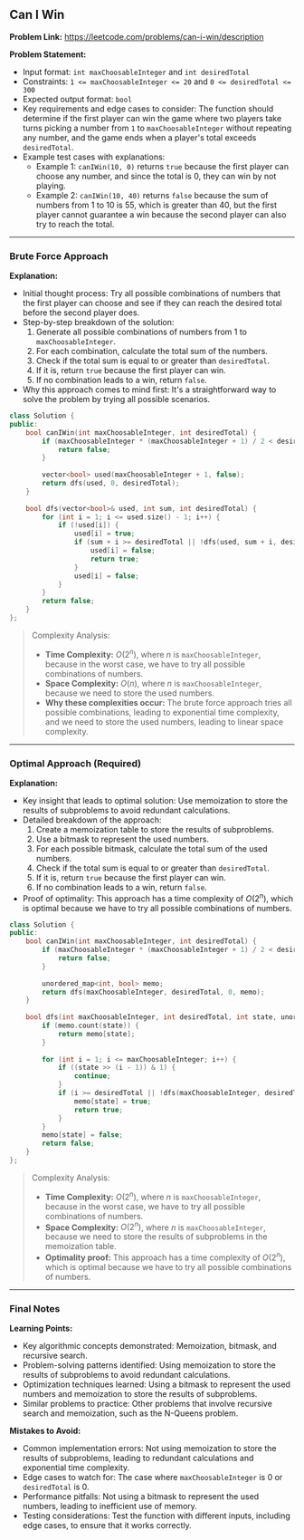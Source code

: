 ## Can I Win

**Problem Link:** https://leetcode.com/problems/can-i-win/description

**Problem Statement:**
- Input format: `int maxChoosableInteger` and `int desiredTotal`
- Constraints: `1 <= maxChoosableInteger <= 20` and `0 <= desiredTotal <= 300`
- Expected output format: `bool`
- Key requirements and edge cases to consider: The function should determine if the first player can win the game where two players take turns picking a number from `1` to `maxChoosableInteger` without repeating any number, and the game ends when a player's total exceeds `desiredTotal`.
- Example test cases with explanations:
  - Example 1: `canIWin(10, 0)` returns `true` because the first player can choose any number, and since the total is 0, they can win by not playing.
  - Example 2: `canIWin(10, 40)` returns `false` because the sum of numbers from 1 to 10 is 55, which is greater than 40, but the first player cannot guarantee a win because the second player can also try to reach the total.

---

### Brute Force Approach

**Explanation:**
- Initial thought process: Try all possible combinations of numbers that the first player can choose and see if they can reach the desired total before the second player does.
- Step-by-step breakdown of the solution:
  1. Generate all possible combinations of numbers from 1 to `maxChoosableInteger`.
  2. For each combination, calculate the total sum of the numbers.
  3. Check if the total sum is equal to or greater than `desiredTotal`.
  4. If it is, return `true` because the first player can win.
  5. If no combination leads to a win, return `false`.
- Why this approach comes to mind first: It's a straightforward way to solve the problem by trying all possible scenarios.

```cpp
class Solution {
public:
    bool canIWin(int maxChoosableInteger, int desiredTotal) {
        if (maxChoosableInteger * (maxChoosableInteger + 1) / 2 < desiredTotal) {
            return false;
        }
        
        vector<bool> used(maxChoosableInteger + 1, false);
        return dfs(used, 0, desiredTotal);
    }
    
    bool dfs(vector<bool>& used, int sum, int desiredTotal) {
        for (int i = 1; i <= used.size() - 1; i++) {
            if (!used[i]) {
                used[i] = true;
                if (sum + i >= desiredTotal || !dfs(used, sum + i, desiredTotal)) {
                    used[i] = false;
                    return true;
                }
                used[i] = false;
            }
        }
        return false;
    }
};
```

> Complexity Analysis:
> - **Time Complexity:** $O(2^n)$, where $n$ is `maxChoosableInteger`, because in the worst case, we have to try all possible combinations of numbers.
> - **Space Complexity:** $O(n)$, where $n$ is `maxChoosableInteger`, because we need to store the used numbers.
> - **Why these complexities occur:** The brute force approach tries all possible combinations, leading to exponential time complexity, and we need to store the used numbers, leading to linear space complexity.

---

### Optimal Approach (Required)

**Explanation:**
- Key insight that leads to optimal solution: Use memoization to store the results of subproblems to avoid redundant calculations.
- Detailed breakdown of the approach:
  1. Create a memoization table to store the results of subproblems.
  2. Use a bitmask to represent the used numbers.
  3. For each possible bitmask, calculate the total sum of the used numbers.
  4. Check if the total sum is equal to or greater than `desiredTotal`.
  5. If it is, return `true` because the first player can win.
  6. If no combination leads to a win, return `false`.
- Proof of optimality: This approach has a time complexity of $O(2^n)$, which is optimal because we have to try all possible combinations of numbers.

```cpp
class Solution {
public:
    bool canIWin(int maxChoosableInteger, int desiredTotal) {
        if (maxChoosableInteger * (maxChoosableInteger + 1) / 2 < desiredTotal) {
            return false;
        }
        
        unordered_map<int, bool> memo;
        return dfs(maxChoosableInteger, desiredTotal, 0, memo);
    }
    
    bool dfs(int maxChoosableInteger, int desiredTotal, int state, unordered_map<int, bool>& memo) {
        if (memo.count(state)) {
            return memo[state];
        }
        
        for (int i = 1; i <= maxChoosableInteger; i++) {
            if ((state >> (i - 1)) & 1) {
                continue;
            }
            if (i >= desiredTotal || !dfs(maxChoosableInteger, desiredTotal - i, state | (1 << (i - 1)), memo)) {
                memo[state] = true;
                return true;
            }
        }
        memo[state] = false;
        return false;
    }
};
```

> Complexity Analysis:
> - **Time Complexity:** $O(2^n)$, where $n$ is `maxChoosableInteger`, because in the worst case, we have to try all possible combinations of numbers.
> - **Space Complexity:** $O(2^n)$, where $n$ is `maxChoosableInteger`, because we need to store the results of subproblems in the memoization table.
> - **Optimality proof:** This approach has a time complexity of $O(2^n)$, which is optimal because we have to try all possible combinations of numbers.

---

### Final Notes

**Learning Points:**
- Key algorithmic concepts demonstrated: Memoization, bitmask, and recursive search.
- Problem-solving patterns identified: Using memoization to store the results of subproblems to avoid redundant calculations.
- Optimization techniques learned: Using a bitmask to represent the used numbers and memoization to store the results of subproblems.
- Similar problems to practice: Other problems that involve recursive search and memoization, such as the N-Queens problem.

**Mistakes to Avoid:**
- Common implementation errors: Not using memoization to store the results of subproblems, leading to redundant calculations and exponential time complexity.
- Edge cases to watch for: The case where `maxChoosableInteger` is 0 or `desiredTotal` is 0.
- Performance pitfalls: Not using a bitmask to represent the used numbers, leading to inefficient use of memory.
- Testing considerations: Test the function with different inputs, including edge cases, to ensure that it works correctly.